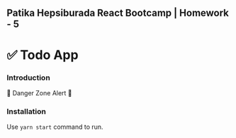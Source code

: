## Patika Hepsiburada React Bootcamp | Homework - 5

# ✅ Todo App

### Introduction

🚧 Danger Zone Alert 🚧

### Installation

Use `yarn start` command to run.

